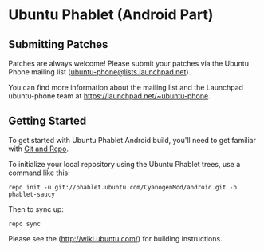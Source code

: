 Ubuntu Phablet (Android Part)
=============================

Submitting Patches
------------------
Patches are always welcome!  Please submit your patches via the Ubuntu Phone mailing list (ubuntu-phone@lists.launchpad.net).

You can find more information about the mailing list and the Launchpad ubuntu-phone team at https://launchpad.net/~ubuntu-phone.

Getting Started
---------------

To get started with Ubuntu Phablet Android build, you'll need to get
familiar with [Git and Repo](http://source.android.com/download/using-repo).

To initialize your local repository using the Ubuntu Phablet trees, use a command like this:

    repo init -u git://phablet.ubuntu.com/CyanogenMod/android.git -b phablet-saucy

Then to sync up:

    repo sync

Please see the (http://wiki.ubuntu.com/) for building instructions.
